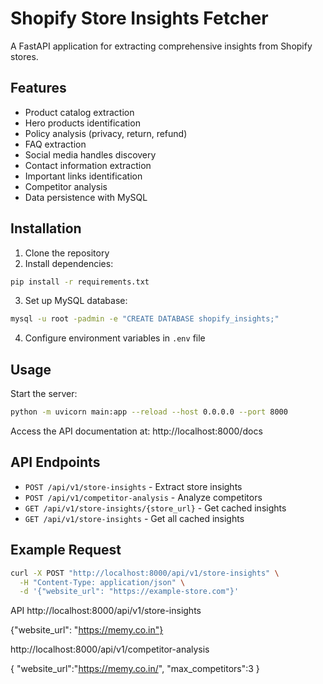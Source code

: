 # Shopify Store Insights Fetcher

A FastAPI application for extracting comprehensive insights from Shopify stores.

## Features

- Product catalog extraction
- Hero products identification
- Policy analysis (privacy, return, refund)
- FAQ extraction
- Social media handles discovery
- Contact information extraction
- Important links identification
- Competitor analysis
- Data persistence with MySQL

## Installation

1. Clone the repository
2. Install dependencies:
```bash
pip install -r requirements.txt
```

3. Set up MySQL database:
```bash
mysql -u root -padmin -e "CREATE DATABASE shopify_insights;"
```

4. Configure environment variables in `.env` file

## Usage

Start the server:
```bash
python -m uvicorn main:app --reload --host 0.0.0.0 --port 8000
```

Access the API documentation at: http://localhost:8000/docs

## API Endpoints

- `POST /api/v1/store-insights` - Extract store insights
- `POST /api/v1/competitor-analysis` - Analyze competitors
- `GET /api/v1/store-insights/{store_url}` - Get cached insights
- `GET /api/v1/store-insights` - Get all cached insights

## Example Request

```bash
curl -X POST "http://localhost:8000/api/v1/store-insights" \
  -H "Content-Type: application/json" \
  -d '{"website_url": "https://example-store.com"}'
``` 
API
http://localhost:8000/api/v1/store-insights 

{"website_url": "https://memy.co.in"}

http://localhost:8000/api/v1/competitor-analysis 

{
    "website_url":"https://memy.co.in/",
    "max_competitors":3
}
